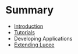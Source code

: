 # Summary

* [Introduction](README.md)
* [Tutorials](chapter1.md)
* Developing Applications
* [Extending Lucee](extending_lucee.md)

